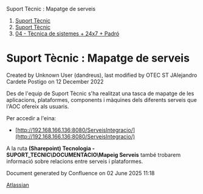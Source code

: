 Suport Tècnic : Mapatge de serveis  

1.  [Suport Tècnic](index.md)
2.  [Suport Tècnic](13893782.md)
3.  [04 - Tècnica de sistemes + 24x7 + Padró](26313202.md)

Suport Tècnic : Mapatge de serveis
==================================

Created by Unknown User (dandreus), last modified by OTEC ST JAlejandro Cardete Postigo on 12 December 2022

  

Des de l'equip de Suport Tècnic s'ha realitzat una tasca de mapatge de les aplicacions, plataformes, components i màquines dels diferents serveis que l'AOC ofereix als usuaris.

Per accedir a l'eina: 

*   [http://192.168.166.136:8080/ServeisIntegracio/](http://192.168.166.136:8080/ServeisIntegracio/)

  

A la ruta **(Sharepoint) Tecnologia - SUPORT\_TECNIC\\DOCUMENTACIO\\Mapeig Serveis** també trobarem informació sobre relacions entre serveis i plataformes.

Document generated by Confluence on 02 June 2025 11:18

[Atlassian](http://www.atlassian.com/)